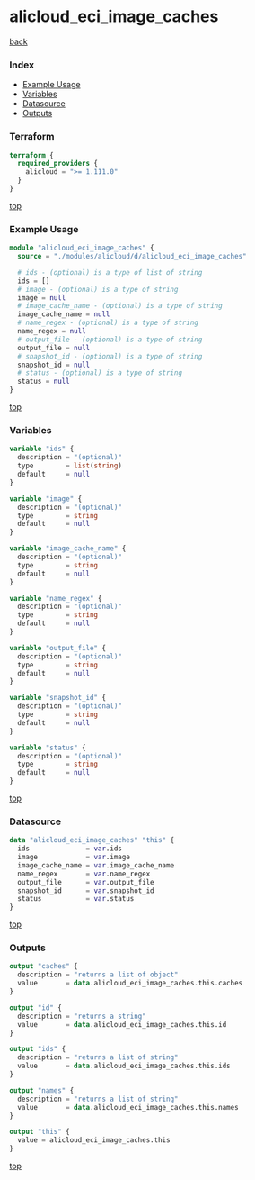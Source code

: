 # alicloud_eci_image_caches

[back](../alicloud.md)

### Index

- [Example Usage](#example-usage)
- [Variables](#variables)
- [Datasource](#datasource)
- [Outputs](#outputs)

### Terraform

```terraform
terraform {
  required_providers {
    alicloud = ">= 1.111.0"
  }
}
```

[top](#index)

### Example Usage

```terraform
module "alicloud_eci_image_caches" {
  source = "./modules/alicloud/d/alicloud_eci_image_caches"

  # ids - (optional) is a type of list of string
  ids = []
  # image - (optional) is a type of string
  image = null
  # image_cache_name - (optional) is a type of string
  image_cache_name = null
  # name_regex - (optional) is a type of string
  name_regex = null
  # output_file - (optional) is a type of string
  output_file = null
  # snapshot_id - (optional) is a type of string
  snapshot_id = null
  # status - (optional) is a type of string
  status = null
}
```

[top](#index)

### Variables

```terraform
variable "ids" {
  description = "(optional)"
  type        = list(string)
  default     = null
}

variable "image" {
  description = "(optional)"
  type        = string
  default     = null
}

variable "image_cache_name" {
  description = "(optional)"
  type        = string
  default     = null
}

variable "name_regex" {
  description = "(optional)"
  type        = string
  default     = null
}

variable "output_file" {
  description = "(optional)"
  type        = string
  default     = null
}

variable "snapshot_id" {
  description = "(optional)"
  type        = string
  default     = null
}

variable "status" {
  description = "(optional)"
  type        = string
  default     = null
}
```

[top](#index)

### Datasource

```terraform
data "alicloud_eci_image_caches" "this" {
  ids              = var.ids
  image            = var.image
  image_cache_name = var.image_cache_name
  name_regex       = var.name_regex
  output_file      = var.output_file
  snapshot_id      = var.snapshot_id
  status           = var.status
}
```

[top](#index)

### Outputs

```terraform
output "caches" {
  description = "returns a list of object"
  value       = data.alicloud_eci_image_caches.this.caches
}

output "id" {
  description = "returns a string"
  value       = data.alicloud_eci_image_caches.this.id
}

output "ids" {
  description = "returns a list of string"
  value       = data.alicloud_eci_image_caches.this.ids
}

output "names" {
  description = "returns a list of string"
  value       = data.alicloud_eci_image_caches.this.names
}

output "this" {
  value = alicloud_eci_image_caches.this
}
```

[top](#index)